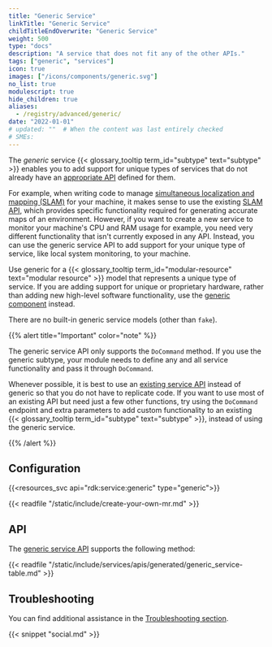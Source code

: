 ```yaml
---
title: "Generic Service"
linkTitle: "Generic Service"
childTitleEndOverwrite: "Generic Service"
weight: 500
type: "docs"
description: "A service that does not fit any of the other APIs."
tags: ["generic", "services"]
icon: true
images: ["/icons/components/generic.svg"]
no_list: true
modulescript: true
hide_children: true
aliases:
  - /registry/advanced/generic/
date: "2022-01-01"
# updated: ""  # When the content was last entirely checked
# SMEs:
---
```


The _generic_ service {{< glossary_tooltip term_id="subtype" text="subtype" >}} enables you to add support for unique types of services that do not already have an [appropriate API](/dev/reference/apis/#service-apis) defined for them.

For example, when writing code to manage [simultaneous localization and mapping (SLAM)](/services/slam/) for your machine, it makes sense to use the existing [SLAM API](/dev/reference/apis/services/slam/#api), which provides specific functionality required for generating accurate maps of an environment.
However, if you want to create a new service to monitor your machine's CPU and RAM usage for example, you need very different functionality that isn't currently exposed in any API.
Instead, you can use the generic service API to add support for your unique type of service, like local system monitoring, to your machine.

Use generic for a {{< glossary_tooltip term_id="modular-resource" text="modular resource" >}} model that represents a unique type of service.
If you are adding support for unique or proprietary hardware, rather than adding new high-level software functionality, use the [generic component](/components/generic/) instead.

There are no built-in generic service models (other than `fake`).

{{% alert title="Important" color="note" %}}

The generic service API only supports the `DoCommand` method.
If you use the generic subtype, your module needs to define any and all service functionality and pass it through `DoCommand`.

Whenever possible, it is best to use an [existing service API](/dev/reference/apis/services/) instead of generic so that you do not have to replicate code.
If you want to use most of an existing API but need just a few other functions, try using the `DoCommand` endpoint and extra parameters to add custom functionality to an existing {{< glossary_tooltip term_id="subtype" text="subtype" >}}, instead of using the generic service.

{{% /alert %}}

## Configuration

{{<resources_svc api="rdk:service:generic" type="generic">}}

{{< readfile "/static/include/create-your-own-mr.md" >}}

## API

The [generic service API](/dev/reference/apis/services/generic/) supports the following method:

{{< readfile "/static/include/services/apis/generated/generic_service-table.md" >}}

## Troubleshooting

You can find additional assistance in the [Troubleshooting section](/appendix/troubleshooting/).

{{< snippet "social.md" >}}
